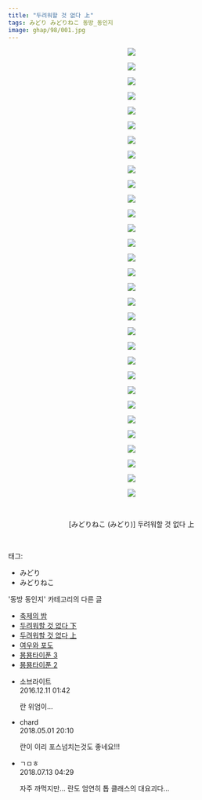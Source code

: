 ```yaml
---
title: "두려워할 것 없다 上"
tags: みどり みどりねこ 동방_동인지
image: ghap/98/001.jpg
---
```

<div class="article">
<p style="text-align: center; clear: none; float: none;"><img src="{{ site.nasurl }}/ghap/98/001.jpg"/></p>
<p style="text-align: center; clear: none; float: none;"><img src="{{ site.nasurl }}/ghap/98/002.png"/></p>
<p style="text-align: center; clear: none; float: none;"><img src="{{ site.nasurl }}/ghap/98/003.png"/></p>
<p style="text-align: center; clear: none; float: none;"><img src="{{ site.nasurl }}/ghap/98/004.png"/></p>
<p style="text-align: center; clear: none; float: none;"><img src="{{ site.nasurl }}/ghap/98/005.png"/></p>
<p style="text-align: center; clear: none; float: none;"><img src="{{ site.nasurl }}/ghap/98/006.png"/></p>
<p style="text-align: center; clear: none; float: none;"><img src="{{ site.nasurl }}/ghap/98/007.png"/></p>
<p style="text-align: center; clear: none; float: none;"><img src="{{ site.nasurl }}/ghap/98/008.png"/></p>
<p style="text-align: center; clear: none; float: none;"><img src="{{ site.nasurl }}/ghap/98/009.png"/></p>
<p style="text-align: center; clear: none; float: none;"><img src="{{ site.nasurl }}/ghap/98/010.png"/></p>
<p style="text-align: center; clear: none; float: none;"><img src="{{ site.nasurl }}/ghap/98/011.png"/></p>
<p style="text-align: center; clear: none; float: none;"><img src="{{ site.nasurl }}/ghap/98/012.png"/></p>
<p style="text-align: center; clear: none; float: none;"><img src="{{ site.nasurl }}/ghap/98/013.png"/></p>
<p style="text-align: center; clear: none; float: none;"><img src="{{ site.nasurl }}/ghap/98/014.png"/></p>
<p style="text-align: center; clear: none; float: none;"><img src="{{ site.nasurl }}/ghap/98/015.png"/></p>
<p style="text-align: center; clear: none; float: none;"><img src="{{ site.nasurl }}/ghap/98/016.png"/></p>
<p style="text-align: center; clear: none; float: none;"><img src="{{ site.nasurl }}/ghap/98/017.png"/></p>
<p style="text-align: center; clear: none; float: none;"><img src="{{ site.nasurl }}/ghap/98/018.png"/></p>
<p style="text-align: center; clear: none; float: none;"><img src="{{ site.nasurl }}/ghap/98/019.png"/></p>
<p style="text-align: center; clear: none; float: none;"><img src="{{ site.nasurl }}/ghap/98/020.png"/></p>
<p style="text-align: center; clear: none; float: none;"><img src="{{ site.nasurl }}/ghap/98/021.png"/></p>
<p style="text-align: center; clear: none; float: none;"><img src="{{ site.nasurl }}/ghap/98/022.png"/></p>
<p style="text-align: center; clear: none; float: none;"><img src="{{ site.nasurl }}/ghap/98/023.png"/></p>
<p style="text-align: center; clear: none; float: none;"><img src="{{ site.nasurl }}/ghap/98/024.png"/></p>
<p style="text-align: center; clear: none; float: none;"><img src="{{ site.nasurl }}/ghap/98/025.png"/></p>
<p style="text-align: center; clear: none; float: none;"><img src="{{ site.nasurl }}/ghap/98/026.png"/></p>
<p style="text-align: center; clear: none; float: none;"><img src="{{ site.nasurl }}/ghap/98/027.png"/></p>
<p style="text-align: center; clear: none; float: none;"><img src="{{ site.nasurl }}/ghap/98/028.png"/></p>
<p style="text-align: center; clear: none; float: none;"><img src="{{ site.nasurl }}/ghap/98/029.png"/></p>
<p style="text-align: center; clear: none; float: none;"><img src="{{ site.nasurl }}/ghap/98/030.png"/></p>
<p style="text-align: center; clear: none; float: none;"><img src="{{ site.nasurl }}/ghap/98/031.jpg"/></p>
<p style="text-align: center; clear: none; float: none;"><br/></p>
<p style="text-align: center; clear: none; float: none;">[みどりねこ (みどり)] 두려워할 것 없다 上</p>
<p><br/></p>
</div><div class="tagTrail">
<p>태그: </p>
<ul>
<li>みどり</li>
<li>みどりねこ</li>
</ul>
</div><div class="another">
<p>'동방 동인지' 카테고리의 다른 글</p>
<ul>
<li><a href="/2016-06-16-ghap_100">축제의 밤</a></li>
<li><a href="/2016-06-16-ghap_99">두려워할 것 없다 下</a></li>
<li><a href="/2016-06-16-ghap_98">두려워할 것 없다 上</a></li>
<li><a href="/2016-06-16-ghap_97">여우와 포도</a></li>
<li><a href="/2016-06-16-ghap_96">묭묭타이푼 3</a></li>
<li><a href="/2016-06-16-ghap_95">묭묭타이푼 2</a></li>
</ul>
</div><div class="cb_module cb_fluid">
<div class="cb_wrt cb_profile">
<div class="comment">
<ul>
<li class="cb_thumb_off" id="comment14866874">
<div class="cb_comment_area">
<div class="cb_info_area">
<div class="cb_section">
<span class="cb_nick_name">소브라이트</span>
</div>
<div class="cb_section">
<span class="cb_date">2016.12.11 01:42 </span>
</div>
</div>
<div class="cb_dsc_comment">
<p class="cb_dsc">
											란 위엄이...
										</p>
</div>
</div></li>
<li class="cb_thumb_off" id="comment15248311">
<div class="cb_comment_area">
<div class="cb_info_area">
<div class="cb_section">
<span class="cb_nick_name">chard</span>
</div>
<div class="cb_section">
<span class="cb_date">2018.05.01 20:10 </span>
</div>
</div>
<div class="cb_dsc_comment">
<p class="cb_dsc">
											란이 이리 포스넘치는것도 좋네요!!!
										</p>
</div>
</div></li>
<li class="cb_thumb_off" id="comment15285171">
<div class="cb_comment_area">
<div class="cb_info_area">
<div class="cb_section">
<span class="cb_nick_name">ㄱㅁㅎ</span>
</div>
<div class="cb_section">
<span class="cb_date">2018.07.13 04:29 </span>
</div>
</div>
<div class="cb_dsc_comment">
<p class="cb_dsc">
											자주 까먹지만... 란도 엄연히 톱 클래스의 대요괴다...
										</p>
</div>
</div></li>
</ul>
</div>
</div><!-- commentList close -->
</div>